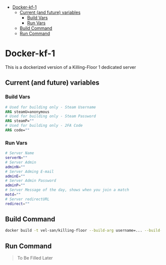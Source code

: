 - [Docker-kf-1](#docker-kf-1)
  - [Current (and future) variables](#current-and-future-variables)
    - [Build Vars](#build-vars)
    - [Run Vars](#run-vars)
  - [Build Command](#build-command)
  - [Run Command](#run-command)

# Docker-kf-1

This is a dockerized version of a Killing-Floor 1 dedicated server

## Current (and future) variables

### Build Vars

```Dockerfile
# Used for building only - Steam Username
ARG steamU=anonymous
# Used for building only - Steam Password
ARG steamP=""
# Used for building only - 2FA Code
ARG code=""
```

### Run Vars

```bash
# Server Name
serverN=""
# Server Admin
adminN=""
# Server Adming E-mail
adminE=""
# Server Admin Password
adminP=""
# Server Message of the day, shows when you join a match
motd=""
# Server redirectURL
redirect=""
```

## Build Command

```bash
docker build -t vel-san/killing-floor --build-arg username=... --build-arg password=... --build-arg code=... .
```

## Run Command

> To Be Filled Later
